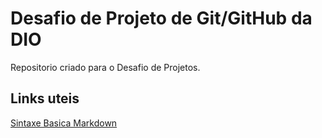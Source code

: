 # Desafio de Projeto de Git/GitHub da DIO

Repositorio criado para o Desafio de Projetos.

## Links uteis

[Sintaxe Basica Markdown](https://www.markdownguide.org/basic-syntax/)
